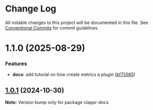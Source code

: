 # Change Log

All notable changes to this project will be documented in this file.
See [Conventional Commits](https://conventionalcommits.org) for commit guidelines.

# 1.1.0 (2025-08-29)

### Features

- **docs:** add tutorial on how create metrics a plugin ([bf75585](https://github.com/Betomendoza/clappr/commit/bf75585ed062c10a32cc6fda85c871475a5affda))

## [1.0.1](https://github.com/clappr/clappr/compare/clappr-docs@1.0.0...clappr-docs@1.0.1) (2024-10-30)

**Note:** Version bump only for package clappr-docs
